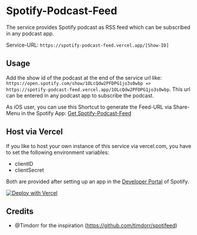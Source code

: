 # Spotify-Podcast-Feed

The service provides Spotify podcast as RSS feed which can be subscribed in any podcast app.

Service-URL: `https://spotify-podcast-feed.vercel.app/[Show-ID]`

## Usage

Add the show id of the podcast at the end of the service url like: `https://open.spotify.com/show/1OLcQdw2PFDPG1jo3s0wbp => https://spotify-podcast-feed.vercel.app/1OLcQdw2PFDPG1jo3s0wbp`.
This url can be entered in any podcast app to subscribe the podcast.

As iOS user, you can use this Shortcut to generate the Feed-URL via Share-Menu in the Spotify App: [Get Spotify-Podcast-Feed](https://www.icloud.com/shortcuts/759b8278b3794838bb5b9cd7ad3f343d)

## Host via Vercel
If you like to host your own instance of this service via vercel.com, you have to set the following environment variables:

* clientID
* clientSecret

Both are provided after setting up an app in the [Developer Portal](http://developer.spotify.com) of Spotify.

[![Deploy with Vercel](https://vercel.com/button)](https://vercel.com/new/git/external?repository-url=https%3A%2F%2Fgithub.com%2FThisIsBenny%2FSpotify-Podcast-Feed)

## Credits
* @Timdorr for the inspiration (https://github.com/timdorr/spotifeed)
